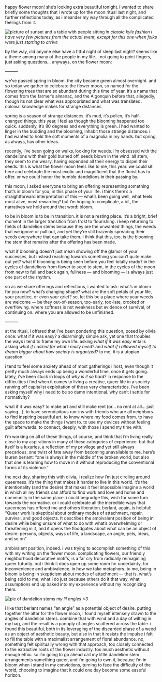 happy flower moon! she’s looking extra beautiful tonight. i wanted to share briefly some thoughts that i wrote up for the moon ritual last night, and further reflections today, as i meander my way through all the complicated feelings from it.

![picture of sunset and a table with people sitting](https://d2w9rnfcy7mm78.cloudfront.net/36661298/original_c3a6a413d980a75adfd9fd8f5e3cc98d.jpg?1747105055?bc=0)
*in classic kyle fashion i have very few pictures from the actual event, except for this one when folks were just starting to arrive*

by the way, did anyone else have a fitful night of sleep last night? seems like a theme among many of the people in my life… not going to point fingers, just asking questions… anyways, on the flower moon:

———

we’ve passed spring in bloom. the city became green almost overnight. and so today we gather to celebrate the flower moon, so named for the flowering trees that are so abundant during this time of year. it’s a name that comes from the farmer’s almanac, and the Algonquin before that, allegedly, though its not clear what was appropriated and what was translated. colonial knowledge makes for strange distances.

spring is a season of strange distances. it’s mud, it’s pollen, it’s half-changed things. this year, i feel as though the blooming happened too quick. suddenly, it’s 80 degrees and everything is green. i had wanted to linger in the budding and the blooming, inhabit those strange distances. i had wanted to hold the soft moments of a magnolia in my hands. but spring, as always, has other ideas.

recently, i’ve been going on walks, looking for weeds. i’m obsessed with the dandelions with their gold burned off, seeds blown in the wind. all stem, they seem to me weary, having expended all their energy to dispel their seeds. this is what the flower moon feels like to me, this year. we could sit here and celebrate the most exotic and magnificent that the florist has to offer. or we could honor the humble dandelions in their passing by.

this moon, i asked everyone to bring an offering representing something that’s in bloom for you, in this phase of your life. i think there’s a straightforward interpretation of this — what’s been going well, what feels most alive, most rewarding? but i’m hoping to complicate, a bit, the narratives we hold around that word: bloom.

to be in bloom is to be in transition. it is not a resting place. it’s a bright, brief moment in the larger transition from frost to flourishing. i keep returning to fields of dandelion stems because they are the unwanted things, the weeds that we ignore or pull out, and yet they’re still brazenly spreading their seeds everywhere that can take them. i think that this, too, is the blooming. the stem that remains after the offering has been made.

what if blooming doesn’t just mean showing off the glamor of your successes, but instead reaching towards something you can’t quite make out yet? what if blooming is being seen before you feel totally ready? in the cycles of dandelions from flower to seed to stem, in the cycles of the moon from new to full and back again, fullness — and blooming — is always just one part of the rhythm.

so as we share offerings and reflections, i wanted to ask: what’s in bloom for you now? what’s changing shape? what are the soft petals of your life, your practice, or even your grief? so, let this be a place where your weeds are welcome — be they out-of-season, too-early, too-late, crooked or overflowing. where softness is not weakness but evidence of survival, of continuing on. where you are allowed to be unfinished.

———

at the ritual, i offered that i’ve been pondering this question, posed by olivia once: what if it was easy? a disarmingly simple ask, yet one that troubles the ways i tend to frame my own life. asking *what if it was easy* entails asking *what if i asked for what i really need?* and *what if i allowed myself to dream bigger about how society is organized?* to me, it is a utopian question.

i tend to feel some anxiety ahead of most gatherings i host, even though it pretty much always ends up being a wonderful time, once it gets going. lately, i’ve been stuck in loops of *why is it so hard?* in response to the difficulties i find when it comes to living a creative, queer life in a society running off capitalist exploitation of those very characteristics. i’ve been asking myself why i need to be so damn intentional. why can’t i settle for normativity?

what if it *was* easy? to make art and still make rent (or… no rent at all… just saying…). to have serendipitous run-ins with friends who are all neighbors. to find inspiring beautiful art. to know where my food comes from. to have the space to make the things i want to. to use my devices without feeling guilt afterwards. to connect, deeply, with those i spend my time with.

i’m working on all of these things, of course, and think that i’m living really close to my aspirations in many of these categories of experience. but that itself is a luxuries, a reflection of my privilege and yet still always precarious, one twist of fate away from becoming unavailable to me. here’s lauren berlant: “one is always in the middle of the broken world, but also that one is learning how to move in it without reproducing the conventional forms of its violence.”

the next day, sharing this with olivia, i realize how i’m just circling around queerness. it’s the thing that makes it harder to live in this world. it’s the intentionality (and the desire) that makes it feel impossible imagine a world in which all my friends can afford to find work and love and home and community in the same place. i could begrudge this, wish for some turn towards the normative. or i could celebrate all the incredible ways that queerness has offered me and others liberation. berlant, again, is helpful: “Queer work is skeptical about ordinary modes of attachment, repair, survival, and good objects. It describes the ambivalent position of being in desire while being unsure of what to do with what’s overwhelming or threatening in it, and it opens the floodgates about what can be an object of desire: persons, objects, ways of life, a landscape, an angle, pets, ideas, and so on”

ambivalent position, indeed. i was trying to accomplish something of this with my writing on the flower moon. complicating flowers, our friendly neighborhood decorative motifs, is a far cry from radically reimagining queer futurity. but i think it does open up some room for uncertainty, for inconvenience and ambivalence, in how we take metaphors. to me, being in bloom is being in skepticism about modes of attachment — that is, what’s being sold to me, what i do just because others do it that way, what assumptions end up baked into my experience without my recognizing them.

![pic of dandelion stems](https://d2w9rnfcy7mm78.cloudfront.net/36661293/original_7a3c63a1357a011fa0db3bae1c1622c9.jpg?1747105012?bc=0)
*my lil angles <3*

i like that berlant names “an angle” as a potential object of desire. putting together the altar for the flower moon, i found myself intensely drawn to the angles of dandelion stems. combine that with wind and a day of wilting in my bag, and the result is a panoply of angles scattered across the table. i found this beautiful, both in its leveraging of the discarded phase of a weed as an object of aesthetic beauty, but also in that it resists the impulse i felt to fill the table with a maximalist arrangement of floral abundance. no, something felt spiritually wrong with that approach, too closely connected to the extractive roots of the flower industry. too much aesthetic without enough ethic. so i’m going to go ahead call my little dandelion stem arrangements something queer, and i’m going to own it, because i’m in bloom when i stand in my convictions, turning to face the difficulty of the world, choosing to imagine that it could one day become some easeful horizon.
